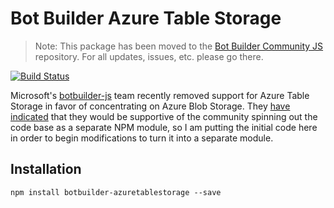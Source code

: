 # Bot Builder Azure Table Storage

> Note: This package has been moved to the [Bot Builder Community JS](https://github.com/BotBuilderCommunity/botbuilder-community-js) repository. For all updates, issues, etc. please go there.

[![Build Status](https://travis-ci.org/szul/botbuilder-azuretablestorage.svg?branch=master)](https://travis-ci.org/szul/botbuilder-azuretablestorage)

Microsoft's [botbuilder-js](https://github.com/Microsoft/botbuilder-js) team recently removed support for Azure Table Storage in favor of concentrating on Azure Blob Storage. They [have indicated](https://github.com/Microsoft/botbuilder-js/issues/277#issuecomment-414378519) that they would be supportive of the community spinning out the code base as a separate NPM module, so I am putting the initial code here in order to begin modifications to turn it into a separate module.

## Installation

    npm install botbuilder-azuretablestorage --save

